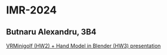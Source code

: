 # IMR-2024
## Butnaru Alexandru, 3B4

[VRMinigolf (HW2) + Hand Model in Blender (HW3) presentation](https://youtu.be/o-Wkhi-pzJg)